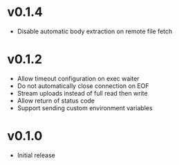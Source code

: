 # v0.1.4
* Disable automatic body extraction on remote file fetch

# v0.1.2
* Allow timeout configuration on exec waiter
* Do not automatically close connection on EOF
* Stream uploads instead of full read then write
* Allow return of status code
* Support sending custom environment variables

# v0.1.0
* Initial release
